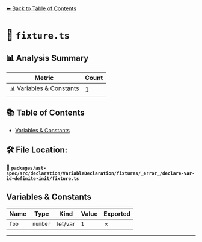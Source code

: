 [⬅️ Back to Table of Contents](../../../../../../../../index.md)

# 📄 `fixture.ts`

## 📊 Analysis Summary

| Metric | Count |
|--------|-------|
| 📊 Variables & Constants | 1 |

## 📚 Table of Contents

- [Variables & Constants](#variables-constants)

## 🛠️ File Location:
📂 **`packages/ast-spec/src/declaration/VariableDeclaration/fixtures/_error_/declare-var-id-definite-init/fixture.ts`**

## Variables & Constants

| Name | Type | Kind | Value | Exported |
|------|------|------|-------|----------|
| `foo` | `number` | let/var | `1` | ✗ |


---